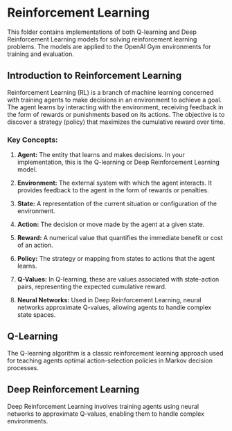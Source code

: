 # Reinforcement Learning

This folder contains implementations of both Q-learning and Deep Reinforcement Learning models for solving reinforcement learning problems. The models are applied to the OpenAI Gym environments for training and evaluation.

## Introduction to Reinforcement Learning

Reinforcement Learning (RL) is a branch of machine learning concerned with training agents to make decisions in an environment to achieve a goal. The agent learns by interacting with the environment, receiving feedback in the form of rewards or punishments based on its actions. The objective is to discover a strategy (policy) that maximizes the cumulative reward over time.

### Key Concepts:

1. **Agent:** The entity that learns and makes decisions. In your implementation, this is the Q-learning or Deep Reinforcement Learning model.

2. **Environment:** The external system with which the agent interacts. It provides feedback to the agent in the form of rewards or penalties.

3. **State:** A representation of the current situation or configuration of the environment.

4. **Action:** The decision or move made by the agent at a given state.

5. **Reward:** A numerical value that quantifies the immediate benefit or cost of an action.

6. **Policy:** The strategy or mapping from states to actions that the agent learns.

7. **Q-Values:** In Q-learning, these are values associated with state-action pairs, representing the expected cumulative reward.

8. **Neural Networks:** Used in Deep Reinforcement Learning, neural networks approximate Q-values, allowing agents to handle complex state spaces.

## Q-Learning

The Q-learning algorithm is a classic reinforcement learning approach used for teaching agents optimal action-selection policies in Markov decision processes.


## Deep Reinforcement Learning

Deep Reinforcement Learning involves training agents using neural networks to approximate Q-values, enabling them to handle complex environments.
